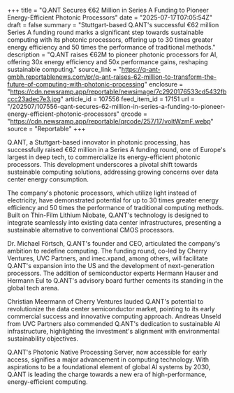 +++
title = "Q.ANT Secures €62 Million in Series A Funding to Pioneer Energy-Efficient Photonic Processors"
date = "2025-07-17T07:05:54Z"
draft = false
summary = "Stuttgart-based Q.ANT's successful €62 million Series A funding round marks a significant step towards sustainable computing with its photonic processors, offering up to 30 times greater energy efficiency and 50 times the performance of traditional methods."
description = "Q.ANT raises €62M to pioneer photonic processors for AI, offering 30x energy efficiency and 50x performance gains, reshaping sustainable computing."
source_link = "https://q-ant-gmbh.reportablenews.com/pr/q-ant-raises-62-million-to-transform-the-future-of-computing-with-photonic-processing"
enclosure = "https://cdn.newsramp.app/reportable/newsimage/7c2920176533cd5432fbccc23adec7e3.jpg"
article_id = 107556
feed_item_id = 17151
url = "/202507/107556-qant-secures-62-million-in-series-a-funding-to-pioneer-energy-efficient-photonic-processors"
qrcode = "https://cdn.newsramp.app/reportable/qrcode/257/17/voltWzmF.webp"
source = "Reportable"
+++

<p>Q.ANT, a Stuttgart-based innovator in photonic processing, has successfully raised €62 million in a Series A funding round, one of Europe's largest in deep tech, to commercialize its energy-efficient photonic processors. This development underscores a pivotal shift towards sustainable computing solutions, addressing growing concerns over data center energy consumption.</p><p>The company's photonic processors, which utilize light instead of electricity, have demonstrated potential for up to 30 times greater energy efficiency and 50 times the performance of traditional computing methods. Built on Thin-Film Lithium Niobate, Q.ANT's technology is designed to integrate seamlessly into existing data center infrastructures, presenting a sustainable alternative to conventional CMOS processors.</p><p>Dr. Michael Förtsch, Q.ANT's founder and CEO, articulated the company's ambition to redefine computing. The funding round, co-led by Cherry Ventures, UVC Partners, and imec.xpand, among others, will facilitate Q.ANT's expansion into the US and the development of next-generation processors. The addition of semiconductor experts Hermann Hauser and Hermann Eul to Q.ANT's advisory board further cements its standing in the global tech arena.</p><p>Christian Meermann of Cherry Ventures lauded Q.ANT's potential to revolutionize the data center semiconductor market, pointing to its early commercial success and innovative computing approach. Andreas Unseld from UVC Partners also commended Q.ANT's dedication to sustainable AI infrastructure, highlighting the investment's alignment with environmental sustainability objectives.</p><p>Q.ANT's Photonic Native Processing Server, now accessible for early access, signifies a major advancement in computing technology. With aspirations to be a foundational element of global AI systems by 2030, Q.ANT is leading the charge towards a new era of high-performance, energy-efficient computing.</p>